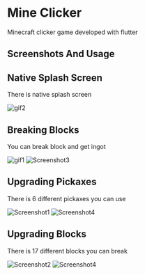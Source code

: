 # Mine Clicker
Minecraft clicker game developed with flutter

## Screenshots And Usage

## Native Splash Screen
There is native splash screen

![gif2](https://user-images.githubusercontent.com/96086932/215295794-31de80d6-7f36-49bc-a705-16f92827fe3d.jpg)


## Breaking Blocks
You can break block and get ingot

![gif1](https://user-images.githubusercontent.com/96086932/215295888-653c79cd-da0f-4486-8282-259ec5a5c421.jpg)
![Screenshot3](https://user-images.githubusercontent.com/96086932/215295906-bd67a0bb-c62a-439a-9a0e-5cdbf820d669.png)


## Upgrading Pickaxes
There is 6 different pickaxes you can use

![Screenshot1](https://user-images.githubusercontent.com/96086932/215295889-5f642562-5f72-47c6-af6a-a001d4770051.png)
![Screenshot4](https://user-images.githubusercontent.com/96086932/215295897-0149bc13-7056-4e4b-ba8c-01e2e1d5bfd7.png)


## Upgrading Blocks
There is 17 different blocks you can break

![Screenshot2](https://user-images.githubusercontent.com/96086932/215295902-a98a9a43-2ef8-4877-971f-8c48fa7f34b2.png)
![Screenshot4](https://user-images.githubusercontent.com/96086932/215295942-c796ca95-be5e-4005-9372-5eb5bc510aa9.png)
